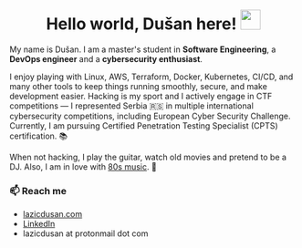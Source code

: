 <h1 align="center">Hello world, Dušan here! <img src="https://media.giphy.com/media/hvRJCLFzcasrR4ia7z/giphy.gif" width="35"></h1>

My name is Dušan. I am a master's student in **Software Engineering**, a **DevOps engineer** and a **cybersecurity enthusiast**.

I enjoy playing with Linux, AWS, Terraform, Docker, Kubernetes, CI/CD, and many other tools to keep things running smoothly, secure, and make development easier. Hacking is my sport and I actively engage in CTF competitions — I represented Serbia 🇷🇸 in multiple international cybersecurity competitions, including European Cyber Security Challenge. Currently, I am pursuing Certified Penetration Testing Specialist (CPTS) certification. 📚

When not hacking, I play the guitar, watch old movies and pretend to be a DJ. Also, I am in love with [80s music](https://youtu.be/CdqoNKCCt7A). 🎷

### 📫 Reach me
- [lazicdusan.com](https://lazicdusan.com)
- [LinkedIn](https://www.linkedin.com/in/lazic-dusan/)
- lazicdusan at protonmail dot com
